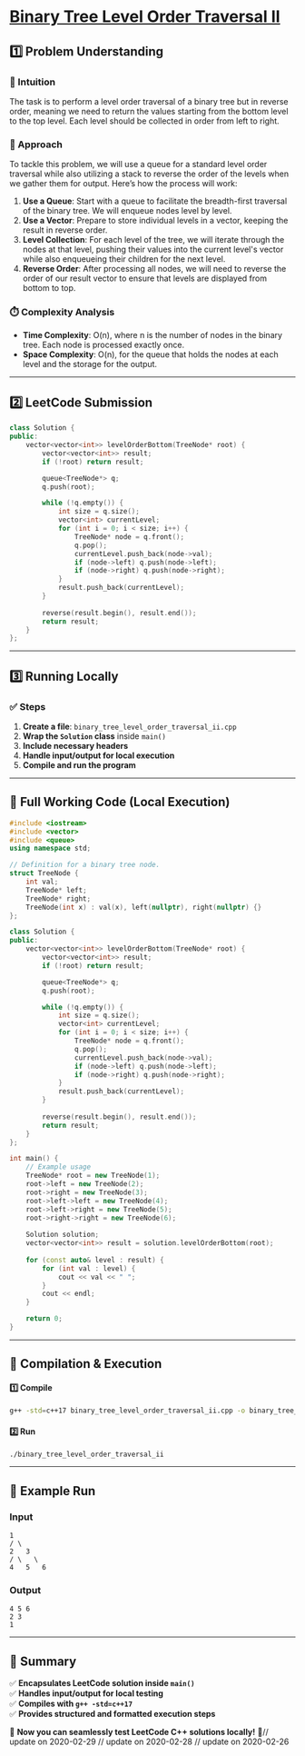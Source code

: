 # **[Binary Tree Level Order Traversal II](https://leetcode.com/problems/binary-tree-level-order-traversal-ii/description/)**  

## **1️⃣ Problem Understanding**  
### **📌 Intuition**  
The task is to perform a level order traversal of a binary tree but in reverse order, meaning we need to return the values starting from the bottom level to the top level. Each level should be collected in order from left to right.

### **🚀 Approach**  
To tackle this problem, we will use a queue for a standard level order traversal while also utilizing a stack to reverse the order of the levels when we gather them for output. Here’s how the process will work:

1. **Use a Queue**: Start with a queue to facilitate the breadth-first traversal of the binary tree. We will enqueue nodes level by level.
2. **Use a Vector**: Prepare to store individual levels in a vector, keeping the result in reverse order.
3. **Level Collection**: For each level of the tree, we will iterate through the nodes at that level, pushing their values into the current level's vector while also enqueueing their children for the next level.
4. **Reverse Order**: After processing all nodes, we will need to reverse the order of our result vector to ensure that levels are displayed from bottom to top.

### **⏱️ Complexity Analysis**  
- **Time Complexity**: O(n), where n is the number of nodes in the binary tree. Each node is processed exactly once.
- **Space Complexity**: O(n), for the queue that holds the nodes at each level and the storage for the output.

---  

## **2️⃣ LeetCode Submission**  
```cpp
class Solution {
public:
    vector<vector<int>> levelOrderBottom(TreeNode* root) {
        vector<vector<int>> result;
        if (!root) return result;

        queue<TreeNode*> q;
        q.push(root);

        while (!q.empty()) {
            int size = q.size();
            vector<int> currentLevel;
            for (int i = 0; i < size; i++) {
                TreeNode* node = q.front();
                q.pop();
                currentLevel.push_back(node->val);
                if (node->left) q.push(node->left);
                if (node->right) q.push(node->right);
            }
            result.push_back(currentLevel);
        }
        
        reverse(result.begin(), result.end());
        return result;
    }
};  
```  

---  

## **3️⃣ Running Locally**  
### **✅ Steps**  
1. **Create a file**: `binary_tree_level_order_traversal_ii.cpp`  
2. **Wrap the `Solution` class** inside `main()`  
3. **Include necessary headers**  
4. **Handle input/output for local execution**  
5. **Compile and run the program**  

---  

## **📝 Full Working Code (Local Execution)**  
```cpp
#include <iostream>
#include <vector>
#include <queue>
using namespace std;

// Definition for a binary tree node.
struct TreeNode {
    int val;
    TreeNode* left;
    TreeNode* right;
    TreeNode(int x) : val(x), left(nullptr), right(nullptr) {}
};

class Solution {
public:
    vector<vector<int>> levelOrderBottom(TreeNode* root) {
        vector<vector<int>> result;
        if (!root) return result;

        queue<TreeNode*> q;
        q.push(root);

        while (!q.empty()) {
            int size = q.size();
            vector<int> currentLevel;
            for (int i = 0; i < size; i++) {
                TreeNode* node = q.front();
                q.pop();
                currentLevel.push_back(node->val);
                if (node->left) q.push(node->left);
                if (node->right) q.push(node->right);
            }
            result.push_back(currentLevel);
        }
        
        reverse(result.begin(), result.end());
        return result;
    }
};

int main() {
    // Example usage
    TreeNode* root = new TreeNode(1);
    root->left = new TreeNode(2);
    root->right = new TreeNode(3);
    root->left->left = new TreeNode(4);
    root->left->right = new TreeNode(5);
    root->right->right = new TreeNode(6);
    
    Solution solution;
    vector<vector<int>> result = solution.levelOrderBottom(root);
    
    for (const auto& level : result) {
        for (int val : level) {
            cout << val << " ";
        }
        cout << endl;
    }

    return 0;
}
```  

---  

## **🔧 Compilation & Execution**  
#### **1️⃣ Compile**  
```bash
g++ -std=c++17 binary_tree_level_order_traversal_ii.cpp -o binary_tree_level_order_traversal_ii
```  

#### **2️⃣ Run**  
```bash
./binary_tree_level_order_traversal_ii
```  

---  

## **🎯 Example Run**  
### **Input**  
```
1
/ \
2   3
/ \   \
4   5   6
```  
### **Output**  
```
4 5 6 
2 3 
1 
```  

---  

## **📌 Summary**  
✅ **Encapsulates LeetCode solution inside `main()`**  
✅ **Handles input/output for local testing**  
✅ **Compiles with `g++ -std=c++17`**  
✅ **Provides structured and formatted execution steps**  

🚀 **Now you can seamlessly test LeetCode C++ solutions locally!** 🚀// update on 2020-02-29
// update on 2020-02-28
// update on 2020-02-26
